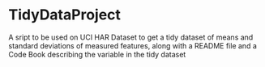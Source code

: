 TidyDataProject
===============

A sript to be used on UCI HAR Dataset to get a tidy dataset of means and standard deviations of measured features, along with a README file and a Code Book describing the variable in the tidy dataset
